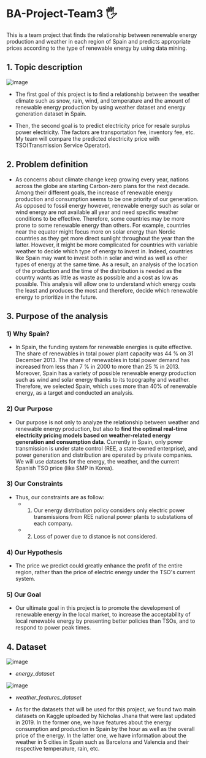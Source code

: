 # BA-Project-Team3 🖐️
This is a team project that finds the relationship between renewable energy production and weather in each region of Spain and predicts appropriate prices according to the type of renewable energy by using data mining.

## 1. Topic description

![image](https://user-images.githubusercontent.com/66208800/201391151-8a332d2c-d1a0-49b2-ada5-8036e4907bbd.png)
+ The first goal of this project is to find a relationship between the weather climate such as snow, rain, wind, and temperature and the amount of renewable energy production by using weather dataset and energy generation dataset in Spain.

+ Then, the second goal is to predict electricity price for resale surplus power electricity. The factors are transportation fee, inventory fee, etc. My team will compare the predicted electricity price with TSO(Transmission Service Operator).

## 2. Problem definition
+ As concerns about climate change keep growing every year, nations across the globe are starting Carbon-zero plans for the next decade. Among their different goals, the increase of renewable energy production and consumption seems to be one priority of our generation. As opposed to fossil energy however, renewable energy such as solar or wind energy are not available all year and need specific weather conditions to be effective. Therefore, some countries may be more prone to some renewable energy than others. For example, countries near the equator might focus more on solar energy than Nordic countries as they get more direct sunlight throughout the year than the latter. However, it might be more complicated for countries with variable weather to decide which type of energy to invest in. Indeed, countries like Spain may want to invest both in solar and wind as well as other types of energy at the same time. As a result, an analysis of the location of the production and the time of the distribution is needed as the country wants as little as waste as possible and a cost as low as possible. This analysis will allow one to understand which energy costs the least and produces the most and therefore, decide which renewable energy to prioritize in the future. 

## 3. Purpose of the analysis

### 1) Why Spain? 
+ In Spain, the funding system for renewable energies is quite effective. The share of renewables in total power plant capacity was 44 % on 31 December 2013. The share of renewables in total power demand has increased from less than 7 % in 2000 to more than 25 % in 2013. Moreover, Spain has a variety of possible renewable energy production such as wind and solar energy thanks to its topography and weather. Therefore, we selected Spain, which uses more than 40% of renewable energy, as a target and conducted an analysis.

### 2) Our Purpose
+ Our purpose is not only to analyze the relationship between weather and renewable energy production, but also to **find the optimal real-time electricity pricing models based on weather-related energy generation and consumption data**. Currently in Spain, only power transmission is under state control (REE, a state-owned enterprise), and power generation and distribution are operated by private companies.
We will use datasets for the energy, the weather, and the current Spanish TSO price (like SMP in Korea).
 
### 3) Our Constraints
+ Thus, our constraints are as follow:
  + 1) Our energy distribution policy considers only electric power transmissions from REE national power plants to substations of each company. 
  + 2) Loss of power due to distance is not considered.

### 4) Our Hypothesis
+ The price we predict could greatly enhance the profit of the entire region, rather than the price of electric energy under the TSO's current system.

### 5) Our Goal
+ Our ultimate goal in this project is to promote the development of renewable energy in the local market, to increase the acceptability of local renewable energy by presenting better policies than TSOs, and to respond to power peak times.

## 4. Dataset
![image](https://user-images.githubusercontent.com/66208800/201389294-62d6d354-0a2f-4778-b956-7f6c11b88815.png)
+ *energy_dataset*

![image](https://user-images.githubusercontent.com/66208800/201389344-81317727-21da-42d1-b9c8-14b9d3cfca39.png)
+ *weather_features_dataset*

+ As for the datasets that will be used for this project, we found two main datasets on Kaggle uploaded by Nicholas Jhana that were last updated in 2019. In the former one, we have features about the energy consumption and production in Spain by the hour as well as the overall price of the energy. In the latter one, we have information about the weather in 5 cities in Spain such as Barcelona and Valencia and their respective temperature, rain, etc. 
